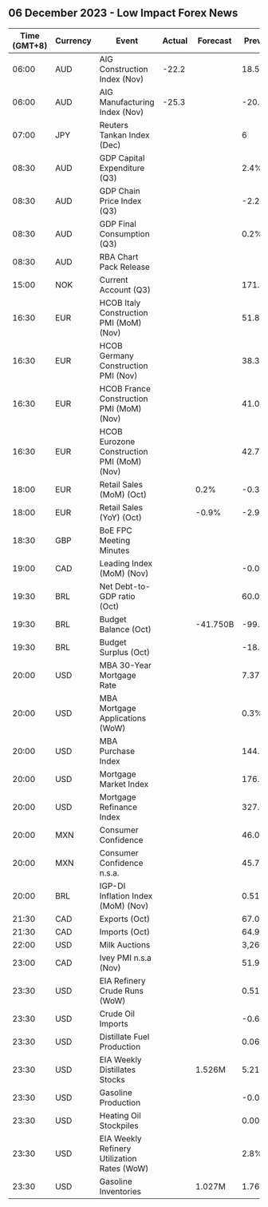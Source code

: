 ## 06 December 2023 - Low Impact Forex News

| Time (GMT+8) | Currency | Event | Actual | Forecast | Previous |
|------|----------|-------|--------|----------|----------|
| 06:00 | AUD | AIG Construction Index (Nov) | -22.2 |  | 18.5 |
| 06:00 | AUD | AIG Manufacturing Index (Nov) | -25.3 |  | -20.9 |
| 07:00 | JPY | Reuters Tankan Index (Dec) |  |  | 6 |
| 08:30 | AUD | GDP Capital Expenditure (Q3) |  |  | 2.4% |
| 08:30 | AUD | GDP Chain Price Index (Q3) |  |  | -2.2% |
| 08:30 | AUD | GDP Final Consumption (Q3) |  |  | 0.2% |
| 08:30 | AUD | RBA Chart Pack Release |  |  |  |
| 15:00 | NOK | Current Account (Q3) |  |  | 171.3B |
| 16:30 | EUR | HCOB Italy Construction PMI (MoM) (Nov) |  |  | 51.8 |
| 16:30 | EUR | HCOB Germany Construction PMI (Nov) |  |  | 38.3 |
| 16:30 | EUR | HCOB France Construction PMI (MoM) (Nov) |  |  | 41.0 |
| 16:30 | EUR | HCOB Eurozone Construction PMI (MoM) (Nov) |  |  | 42.7 |
| 18:00 | EUR | Retail Sales (MoM) (Oct) |  | 0.2% | -0.3% |
| 18:00 | EUR | Retail Sales (YoY) (Oct) |  | -0.9% | -2.9% |
| 18:30 | GBP | BoE FPC Meeting Minutes |  |  |  |
| 19:00 | CAD | Leading Index (MoM) (Nov) |  |  | -0.01% |
| 19:30 | BRL | Net Debt-to-GDP ratio (Oct) |  |  | 60.0% |
| 19:30 | BRL | Budget Balance (Oct) |  | -41.750B | -99.785B |
| 19:30 | BRL | Budget Surplus (Oct) |  |  | -18.071B |
| 20:00 | USD | MBA 30-Year Mortgage Rate |  |  | 7.37% |
| 20:00 | USD | MBA Mortgage Applications (WoW) |  |  | 0.3% |
| 20:00 | USD | MBA Purchase Index |  |  | 144.9 |
| 20:00 | USD | Mortgage Market Index |  |  | 176.1 |
| 20:00 | USD | Mortgage Refinance Index |  |  | 327.8 |
| 20:00 | MXN | Consumer Confidence |  |  | 46.0 |
| 20:00 | MXN | Consumer Confidence n.s.a. |  |  | 45.7 |
| 20:00 | BRL | IGP-DI Inflation Index (MoM) (Nov) |  |  | 0.51% |
| 21:30 | CAD | Exports (Oct) |  |  | 67.03B |
| 21:30 | CAD | Imports (Oct) |  |  | 64.99B |
| 22:00 | USD | Milk Auctions |  |  | 3,268.0 |
| 23:00 | CAD | Ivey PMI n.s.a (Nov) |  |  | 51.9 |
| 23:30 | USD | EIA Refinery Crude Runs (WoW) |  |  | 0.518M |
| 23:30 | USD | Crude Oil Imports |  |  | -0.665M |
| 23:30 | USD | Distillate Fuel Production |  |  | 0.060M |
| 23:30 | USD | EIA Weekly Distillates Stocks |  | 1.526M | 5.217M |
| 23:30 | USD | Gasoline Production |  |  | -0.035M |
| 23:30 | USD | Heating Oil Stockpiles |  |  | 0.003M |
| 23:30 | USD | EIA Weekly Refinery Utilization Rates (WoW) |  |  | 2.8% |
| 23:30 | USD | Gasoline Inventories |  | 1.027M | 1.764M |
